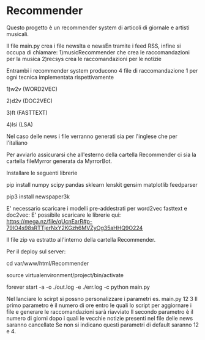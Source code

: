 # Recommender
Questo progetto è un recommender system di articoli di giornale e artisti musicali.

Il file main.py crea i file newsIta e newsEn tramite i feed RSS,
infine si occupa di chiamare:
1)musicRecommender che crea le raccomandazioni per la musica
2)recsys crea le raccomandazioni per le notizie

Entrambi i recommender system producono 4 file di raccomandazione 1 per ogni tecnica implementata rispettivamente

1)w2v (WORD2VEC)

2)d2v (DOC2VEC)

3)ft (FASTTEXT)

4)lsi (LSA)

Nel caso delle news i file verranno generati sia per l'inglese che per l'italiano

Per avviarlo assicurarsi che all'esterno della cartella Recommender ci sia la cartella fileMyrror generata da MyrrorBot.

Installare le seguenti librerie 

 pip install numpy scipy pandas sklearn lenskit gensim matplotlib feedparser 
 
 pip3 install newspaper3k
 
 
E' necessario scaricare i modelli pre-addestrati per word2vec fasttext e doc2vec:
E' possibile scaricare le librerie qui:
https://mega.nz/file/qUcnEarR#p-79IO4s98sRTTjerNxY2KGzh6MVZyOg35aHHQ9O224

Il file zip va estratto all'interno della cartella Recommender.

Per il deploy sul server:

  cd var/www/html/Recommender

  source virtualenvironment/project/bin/activate

  forever start -a -o ./out.log -e ./err.log -c python main.py
  
  Nel lanciare lo scirpt si possno personalizzare i parametri es.
 main.py 12 3 
Il primo parametro è il numero di ore entro le quali lo script per aggiornare i file e generare le raccomandazioni sarà riavviato
Il secondo parametro è il numero di giorni dopo i quali le vecchie notizie presenti nel file delle news saranno cancellate
Se non si indicano questi parametri di default saranno 12 e 4.
  
 
